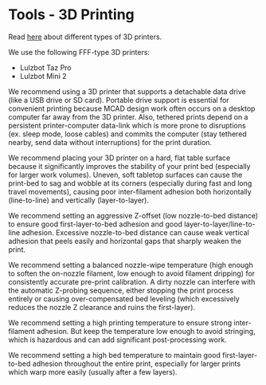 # Tools - 3D Printing

Read [here](https://www.lulzbot.com/learn/tutorials/2019-3d-printer-buyers-guide-compare-technologies) about different types of 3D printers.

We use the following FFF-type 3D printers:

* Lulzbot Taz Pro
* Lulzbot Mini 2

We recommend using a 3D printer that supports a detachable data drive (like a USB drive or SD card). Portable drive support is essential for convenient printing because MCAD design work often occurs on a desktop computer far away from the 3D printer. Also, tethered prints depend on a persistent printer-computer data-link which is more prone to disruptions (ex. sleep mode, loose cables) and commits the computer (stay tethered nearby, send data without interruptions) for the print duration.

We recommend placing your 3D printer on a hard, flat table surface because it significantly improves the stability of your print bed (especially for larger work volumes). Uneven, soft tabletop surfaces can cause the print-bed to sag and wobble at its corners (especially during fast and long travel movements), causing poor inter-filament adhesion both horizontally (line-to-line) and vertically (layer-to-layer).

We recommend setting an aggressive Z-offset (low nozzle-to-bed distance) to ensure good first-layer-to-bed adhesion and good layer-to-layer/line-to-line adhesion. Excessive nozzle-to-bed distance can cause weak vertical adhesion that peels easily and horizontal gaps that sharply weaken the print.

We recommend setting a balanced nozzle-wipe temperature (high enough to soften the on-nozzle filament, low enough to avoid filament dripping) for consistently accurate pre-print calibration. A dirty nozzle can interfere with the automatic Z-probing sequence, either stopping the print process entirely or causing over-compensated bed leveling (which excessively reduces the nozzle Z clearance and ruins the first-layer).

We recommend setting a high printing temperature to ensure strong inter-filament adhesion. But keep the temperature low enough to avoid stringing, which is hazardous and can add significant post-processing work.

We recommend setting a high bed temperature to maintain good first-layer-to-bed adhesion throughout the entire print, especially for larger prints which warp more easily (usually after a few layers).


